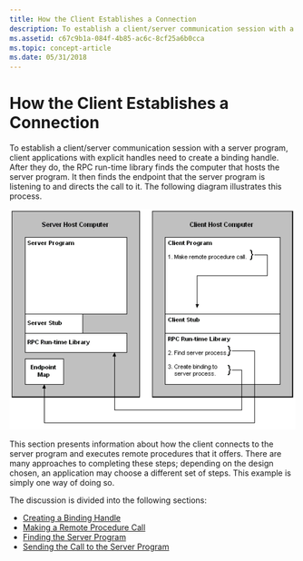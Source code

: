 ```yaml
---
title: How the Client Establishes a Connection
description: To establish a client/server communication session with a server program, client applications with explicit handles need to create a binding handle.
ms.assetid: c67c9b1a-084f-4b85-ac6c-8cf25a6b0cca
ms.topic: concept-article
ms.date: 05/31/2018
---
```


# How the Client Establishes a Connection

To establish a client/server communication session with a server program, client applications with explicit handles need to create a binding handle. After they do, the RPC run-time library finds the computer that hosts the server program. It then finds the endpoint that the server program is listening to and directs the call to it. The following diagram illustrates this process.

![an rpc client establishes a connection with an rpc server](images/clntcon.png)

This section presents information about how the client connects to the server program and executes remote procedures that it offers. There are many approaches to completing these steps; depending on the design chosen, an application may choose a different set of steps. This example is simply one way of doing so.

The discussion is divided into the following sections:

-   [Creating a Binding Handle](creating-a-binding-handle.md)
-   [Making a Remote Procedure Call](making-a-remote-procedure-call.md)
-   [Finding the Server Program](finding-the-server-program.md)
-   [Sending the Call to the Server Program](sending-the-call-to-the-server-program.md)

 

 





